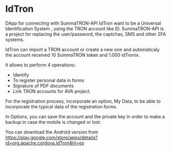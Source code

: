 # IdTron
DApp for connecting with SummaTRON-API
IdTron want to be a Universal Identification System , using the TRON account like ID.
SummaTRON-API is a project for replacing the user/password, the captchas, SMS and other 2FA systems.

IdTron can import a TRON account or create a new one and automaticaly the account received 10 SummaTRON token and 1.000 IdTronix.

It allows to perform 4 operations:
- Identify
- To register personal data in forms
- Signature of PDF documents
- Link TRON accounts for AVA project.

For the registration process, incorporate an option, My Data, to be able to incorporate the typical data of the registration forms.

In Options, you can save the account and the private key in order to make a backup in case the mobile is changed or lost.

You can download the Android version from https://play.google.com/store/apps/details?id=org.apache.cordova.IdTron&hl=es
